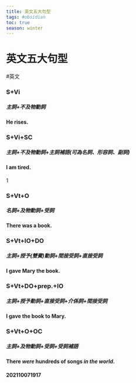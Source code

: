 ```yaml
---
title: 英文五大句型
tags: #obsidian 
toc: true
season: winter
---
```

# 英文五大句型
#英文 

### S+Vi
##### 主詞+不及物動詞
#### He rises.

### S+Vi+SC
##### 主詞+不及物動詞+主詞補語(可為名詞、形容詞、副詞)
#### I am tired.
1
### S+Vt+O
##### 名詞+及物動詞+受詞
#### There was a book.

### S+Vt+IO+DO
##### 主詞+授予(雙賓)動詞+間接受詞+直接受詞
#### I gave Mary the book.

### S+Vt+DO+prep.+IO
##### 主詞+授予動詞+直接受詞+介係詞+間接受詞
#### I gave the book to Mary.

### S+Vt+O+OC
##### 主詞+及物動詞+受詞+受詞補語
#### **There** *were* hundreds of **songs** *in the world*.

#### 202110071917